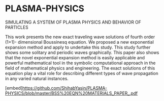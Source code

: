 # PLASMA-PHYSICS
SIMULATING A SYSTEM OF PLASMA PHYSICS AND BEHAVIOR OF PARTICLES

This work presents the new exact traveling wave solutions of fourth order (1+1)-
dimensional Boussinesq equation. We proposed a new exponential expansion method and 
apply to undertake this study. This study further shows some solitary and periodic waves 
graphically. This paper also shows that the novel exponential expansion method is easily 
applicable and powerful mathematical tool in the symbolic computational approach in the 
field of mathematical physics and engineering. The exact solutions of this equation play a 
vital role for describing different types of wave propagation in any varied natural instances. 

[embed]https://github.com/ShihabYasin/PLASMA-PHYSICS/blob/master/BSS%20EQN%20MATERIALS_PAPER_.pdf
